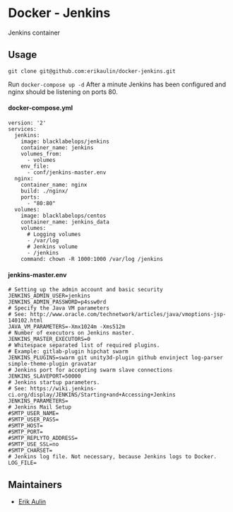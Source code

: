 # Docker - Jenkins

Jenkins container

## Usage

`git clone git@github.com:erikaulin/docker-jenkins.git`

Run `docker-compose up -d` After a minute Jenkins has been configured and nginx should be listening on ports 80.

#### docker-compose.yml
```
version: '2'
services:
  jenkins:
    image: blacklabelops/jenkins
    container_name: jenkins
    volumes_from:
      - volumes
    env_file:
      - conf/jenkins-master.env
  nginx:
    container_name: nginx
    build: ./nginx/
    ports:
      - "80:80"
  volumes:
    image: blacklabelops/centos
    container_name: jenkins_data
    volumes:
      # Logging volumes
      - /var/log
      # Jenkins volume
      - /jenkins
    command: chown -R 1000:1000 /var/log /jenkins
```

#### jenkins-master.env
```
# Setting up the admin account and basic security
JENKINS_ADMIN_USER=jenkins
JENKINS_ADMIN_PASSWORD=p4ssw0rd
# Specify the Java VM parameters
# See: http://www.oracle.com/technetwork/articles/java/vmoptions-jsp-140102.html
JAVA_VM_PARAMETERS=-Xmx1024m -Xms512m
# Number of executors on Jenkins master.
JENKINS_MASTER_EXECUTORS=0
# Whitespace separated list of required plugins.
# Example: gitlab-plugin hipchat swarm
JENKINS_PLUGINS=swarm git unity3d-plugin github envinject log-parser simple-theme-plugin gravatar
# Jenkins port for accepting swarm slave connections
JENKINS_SLAVEPORT=50000
# Jenkins startup parameters.
# See: https://wiki.jenkins-ci.org/display/JENKINS/Starting+and+Accessing+Jenkins
JENKINS_PARAMETERS=
# Jenkins Mail Setup
#SMTP_USER_NAME=
#SMTP_USER_PASS=
#SMTP_HOST=
#SMTP_PORT=
#SMTP_REPLYTO_ADDRESS=
#SMTP_USE_SSL=no
#SMTP_CHARSET=
# Jenkins log file. Not necessary, because Jenkins logs to Docker.
LOG_FILE=
```

## Maintainers

* [Erik Aulin](mailto:erik@aulin.co)

